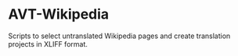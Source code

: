 # AVT-Wikipedia
Scripts to select untranslated Wikipedia pages and create translation projects in XLIFF format.
